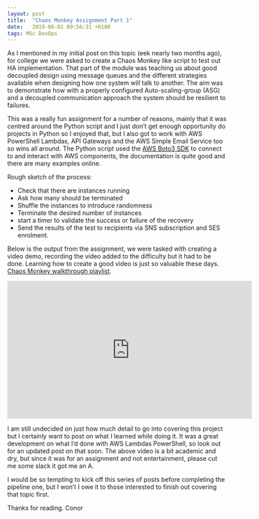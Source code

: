 ```yaml
---
layout: post
title:  "Chaos Monkey Assignment Part 1"
date:   2019-06-01 09:56:31 +0100
tags: MSc DevOps
---
```


As I mentioned in my initial post on this topic (eek nearly two months ago), for college we were asked to create a Chaos Monkey like script to test out HA implementation. That part of the module was teaching us about good decoupled design using message queues and the different strategies available when designing how one system will talk to another. The aim was to demonstrate how with a properly configured Auto-scaling-group (ASG) and a decoupled communication approach the system should be resilient to failures.

This was a really fun assignment for a number of reasons, mainly that it was centred around the Python script and I just don’t get enough opportunity do projects in Python so I enjoyed that, but I also got to work with AWS PowerShell Lambdas, API Gateways and the AWS Simple Email Service too so wins all around. The Python script used the [AWS Boto3 SDK]( https://github.com/boto/boto3) to connect to and interact with AWS components, the documentation is quite good and there are many examples online.

Rough sketch of the process:

- Check that there are instances running
- Ask how many should be terminated
- Shuffle the instances to introduce randomness
- Terminate the desired number of instances
- start a timer to validate the success or failure of the recovery
- Send the results of the test to recipients via SNS subscription and SES enrolment.

Below is the output from the assignment, we were tasked with creating a video demo, recording the video added to the difficulty but it had to be done. Learning how to create a good video is just so valuable these days.
[Chaos Monkey walkthrough playlist](https://www.youtube.com/watch?v=ps67EhdjzBs&list=PL3CTx0aUfJstMxTElKwXfkxX_Sbs_0y42).

<iframe width="560" height="315" src="https://www.youtube.com/embed/5i28HDAefFM" frameborder="0" allow="accelerometer; autoplay; encrypted-media; gyroscope; picture-in-picture" allowfullscreen></iframe>

I am still undecided on just how much detail to go into covering this project but I certainly want to post on what I learned while doing it. It was a great development on what I’d done with AWS Lambdas PowerShell, so look out for an updated post on that soon. The above video is a bit academic and dry, but since it was for an assignment and not entertainment, please cut me some slack it got me an A.

I would be so tempting to kick off this series of posts before completing the pipeline one, but I won’t I owe it to those interested to finish out covering that topic first.

Thanks for reading.
Conor